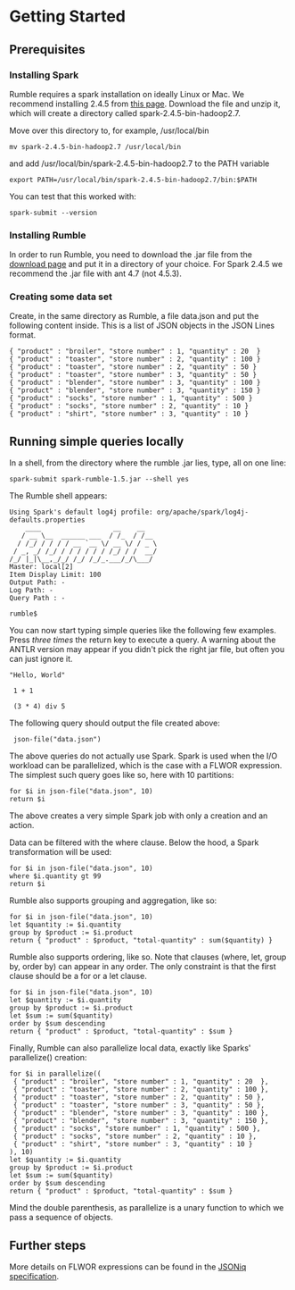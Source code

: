 # Getting Started

## Prerequisites

### Installing Spark

Rumble requires a spark installation on ideally Linux or Mac.
We recommend installing 2.4.5 from [this page](https://spark.apache.org/downloads.html).
Download the file and unzip it, which will create a directory called spark-2.4.5-bin-hadoop2.7. 

Move over this directory to, for example, /usr/local/bin

    mv spark-2.4.5-bin-hadoop2.7 /usr/local/bin

and add /usr/local/bin/spark-2.4.5-bin-hadoop2.7 to the PATH variable

    export PATH=/usr/local/bin/spark-2.4.5-bin-hadoop2.7/bin:$PATH

You can test that this worked with:

    spark-submit --version

### Installing Rumble

In order to run Rumble, you need to download the .jar file from the [download page](https://github.com/Sparksoniq/rumble/releases)
and put it in a directory of your choice. For Spark 2.4.5 we recommend the .jar file with ant 4.7 (not 4.5.3).

### Creating some data set

Create, in the same directory as Rumble, a file data.json and put the following content inside. This is a list of JSON objects in the JSON Lines format.

    { "product" : "broiler", "store number" : 1, "quantity" : 20  }
    { "product" : "toaster", "store number" : 2, "quantity" : 100 }
    { "product" : "toaster", "store number" : 2, "quantity" : 50 }
    { "product" : "toaster", "store number" : 3, "quantity" : 50 }
    { "product" : "blender", "store number" : 3, "quantity" : 100 }
    { "product" : "blender", "store number" : 3, "quantity" : 150 }
    { "product" : "socks", "store number" : 1, "quantity" : 500 }
    { "product" : "socks", "store number" : 2, "quantity" : 10 }
    { "product" : "shirt", "store number" : 3, "quantity" : 10 }

## Running simple queries locally

In a shell, from the directory where the rumble .jar lies, type, all on one line:

    spark-submit spark-rumble-1.5.jar --shell yes
                 
The Rumble shell appears:

    Using Spark's default log4j profile: org/apache/spark/log4j-defaults.properties
        ____                  __    __   
       / __ \__  ______ ___  / /_  / /__ 
      / /_/ / / / / __ `__ \/ __ \/ / _ \
     / _, _/ /_/ / / / / / / /_/ / /  __/
    /_/ |_|\__,_/_/ /_/ /_/_.___/_/\___/ 
    Master: local[2]
    Item Display Limit: 100
    Output Path: -
    Log Path: -
    Query Path : -

    rumble$
    
You can now start typing simple queries like the following few examples. Press *three times* the return key to execute a query.
A warning about the ANTLR version may appear if you didn't pick the right jar file, but often you can just ignore it.

    "Hello, World"
 
     1 + 1
 
     (3 * 4) div 5
     
The following query should output the file created above:
     
     json-file("data.json")
     
The above queries do not actually use Spark. Spark is used when the I/O workload can be parallelized, which is the case with a FLWOR expression.
The simplest such query goes like so, here with 10 partitions:

    for $i in json-file("data.json", 10)
    return $i

The above creates a very simple Spark job with only a creation and an action.

Data can be filtered with the where clause. Below the hood, a Spark transformation will be used:

    for $i in json-file("data.json", 10)
    where $i.quantity gt 99
    return $i
    
Rumble also supports grouping and aggregation, like so:

    for $i in json-file("data.json", 10)
    let $quantity := $i.quantity
    group by $product := $i.product
    return { "product" : $product, "total-quantity" : sum($quantity) }
    

Rumble also supports ordering, like so. Note that clauses (where, let, group by, order by) can appear in any order.
The only constraint is that the first clause should be a for or a let clause.

    for $i in json-file("data.json", 10)
    let $quantity := $i.quantity
    group by $product := $i.product
    let $sum := sum($quantity)
    order by $sum descending
    return { "product" : $product, "total-quantity" : $sum }

Finally, Rumble can also parallelize local data, exactly like Sparks' parallelize() creation:

    for $i in parallelize((
     { "product" : "broiler", "store number" : 1, "quantity" : 20  },
     { "product" : "toaster", "store number" : 2, "quantity" : 100 },
     { "product" : "toaster", "store number" : 2, "quantity" : 50 },
     { "product" : "toaster", "store number" : 3, "quantity" : 50 },
     { "product" : "blender", "store number" : 3, "quantity" : 100 },
     { "product" : "blender", "store number" : 3, "quantity" : 150 },
     { "product" : "socks", "store number" : 1, "quantity" : 500 },
     { "product" : "socks", "store number" : 2, "quantity" : 10 },
     { "product" : "shirt", "store number" : 3, "quantity" : 10 }
    ), 10)
    let $quantity := $i.quantity
    group by $product := $i.product
    let $sum := sum($quantity)
    order by $sum descending
    return { "product" : $product, "total-quantity" : $sum }

Mind the double parenthesis, as parallelize is a unary function to which we pass a sequence of objects.

## Further steps

More details on FLWOR expressions can be found in the [JSONiq specification](http://www.jsoniq.org/docs/JSONiq/html-single/index.html#chapter-flwor).

